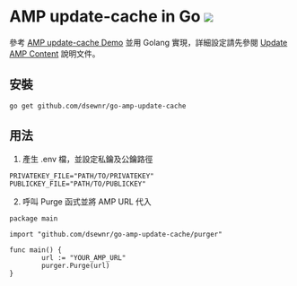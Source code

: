 # AMP update-cache in Go ![](https://github.com/dsewnr/go-amp-update-cache/workflows/Go/badge.svg)

參考 [AMP update-cache Demo](https://github.com/ampproject/amp-publisher-sample/tree/master/amp-update-cache) 並用 Golang 實現，詳細設定請先參閱 [Update AMP Content](https://developers.google.com/amp/cache/update-cache#update-cache-request) 說明文件。

## 安裝

```
go get github.com/dsewnr/go-amp-update-cache
```

## 用法

1. 產生 .env 檔，並設定私鑰及公鑰路徑

```
PRIVATEKEY_FILE="PATH/TO/PRIVATEKEY"
PUBLICKEY_FILE="PATH/TO/PUBLICKEY"
```

2. 呼叫 Purge 函式並將 AMP URL 代入

```
package main

import "github.com/dsewnr/go-amp-update-cache/purger"

func main() {
        url := "YOUR_AMP_URL"
        purger.Purge(url)
}
```
